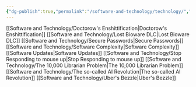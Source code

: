 ```yaml
---
{"dg-publish":true,"permalink":"/software-and-technology/technology/","tags":["software","Technology"],"noteIcon":""}
---
```



[[Software and Technology/Doctorow's Enshittification\|Doctorow's Enshittification]]
[[Software and Technology/Lost Bioware DLC\|Lost Bioware DLC]]
[[Software and Technology/Secure Passwords\|Secure Passwords]]
[[Software and Technology/Software Complexity\|Software Complexity]]
[[Software Updates\|Software Updates]]
[[Software and Technology/Stop Responding to mouse up\|Stop Responding to mouse up]]
[[Software and Technology/The 10,000 Librarian Problem\|The 10,000 Librarian Problem]]
[[Software and Technology/The so-called AI Revolution\|The so-called AI Revolution]]
[[Software and Technology/Uber's Bezzle\|Uber's Bezzle]]